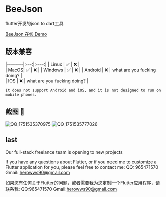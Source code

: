 <!-- Copyright 2019 The FlutterCandies author. All rights reserved.
Use of this source code is governed by an Apache license
that can be found in the LICENSE file. -->

# BeeJson

flutter开发的json to dart工具

[BeeJson 在线 Demo](http://60.204.228.196/beejson/index.html)


## 版本兼容

|--------|:---:|:----:| 
| Linux |  ✅   |  ❌   |   
| MacOS|  ✅   |  ❌   | 
| Windows |  ✅   |  ❌   | 
| Android |  ❌  |  what are you fucking doing?   |   
| IOS |  ❌  |  what are you fucking doing?   |     

`It does not support Android and iOS, and it is not designed to run on mobile phones.`

## 截图 📸
![QQ_1751535370975](https://github.com/user-attachments/assets/612171d4-bacb-4dc7-b07c-42708f702bc8)
![QQ_1751535777026](https://github.com/user-attachments/assets/3b33abab-3b6e-4a82-8937-ba82a680892b)


## last
Our full-stack freelance team is opening to new projects

If you have any questions about Flutter, or if you need me to customize a Flutter application for you, please feel free to contact me: QQ: 965471570 Gmail: herowws90@gmail.com

如果您有任何关于Flutter的问题，或者需要我为您定制一个Flutter应用程序，请联系我: QQ:965471570 Gmail:herowws90@gmail.com

